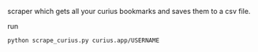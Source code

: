 scraper which gets all your curius bookmarks and saves them to a csv file.

run 
```
python scrape_curius.py curius.app/USERNAME
```
